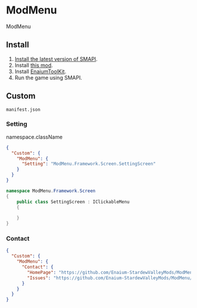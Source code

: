 ﻿# ModMenu

ModMenu

## Install

1. [Install the latest version of SMAPI](https://smapi.io/).
2. Install [this mod](https://github.com/Enaium-StardewValleyMods/ModMenu/releases).
3. Install [EnaiumToolKit](https://github.com/Enaium-StardewValleyMods/EnaiumToolKit/releases).
4. Run the game using SMAPI.

## Custom

`manifest.json`

### Setting

namespace.className

```json
{
  "Custom": {
    "ModMenu": {
      "Setting": "ModMenu.Framework.Screen.SettingScreen"
    }
  }
}
```

```c#
namespace ModMenu.Framework.Screen
{
    public class SettingScreen : IClickableMenu
    {
        
    }
}
```

### Contact

```json
{
  "Custom": {
    "ModMenu": {
      "Contact": {
        "HomePage": "https://github.com/Enaium-StardewValleyMods/ModMenu",
        "Issues": "https://github.com/Enaium-StardewValleyMods/ModMenu/issues"
      }
    }
  }
}
```